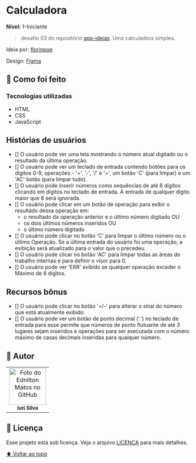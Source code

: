 # Calculadora

**Nível:** 1-Iniciante

<!--  ![Resultado final do projeto](post.png) -->

> desafio 03 do repositório [app-ideias](https://github.com/florinpop17/app-ideas). Uma calculadora simples. 

Ideia por: [florinpop](https://github.com/edniltonmatos/app-ideas/blob/master/Projects/1-Beginner/Calculator-App.md)

<!-- demo: [BorderRadius](https://ednilton-matos-border-radius.netlify.app/)-->

Design: [Figma](https://www.figma.com/file/n4sTzI4h6aEeWoU3TaAUWJ/Beginner-projecs?node-id=1%3A5&t=FfXYpTEmlkwLe6Eh-1)

## 💼 Como foi feito

### Tecnologias utilizadas

- HTML
- CSS 
- JavaScript

## Histórias de usuários

- [] O usuário pode ver uma tela mostrando o número atual digitado ou o
resultado da última operação.
- [] O usuário pode ver um teclado de entrada contendo botões para os dígitos 0-9,
operações - '+', '-', '/' e '=', um botão 'C' (para limpar) e um 'AC'
botão (para limpar tudo).
- [] O usuário pode inserir números como sequências de até 8 dígitos clicando em
dígitos no teclado de entrada. A entrada de qualquer dígito maior que 8 será ignorada.
- [] O usuário pode clicar em um botão de operação para exibir o resultado dessa
operação em:
    - o resultado da operação anterior e o último número digitado OU
    - os dois últimos números inseridos OU
    - o último número digitado
- [] O usuário pode clicar no botão 'C' para limpar o último número ou o último
Operação. Se a última entrada do usuário foi uma operação, a exibição será
atualizado para o valor que o precedeu.
- [] O usuário pode clicar no botão 'AC' para limpar todas as áreas de trabalho internas e
para definir o visor para 0.
- [] O usuário pode ver 'ERR' exibido se qualquer operação exceder o
Máximo de 8 dígitos.

## Recursos bônus

- [] O usuário pode clicar no botão '+/-' para alterar o sinal do número que está
atualmente exibido.
- [] O usuário pode ver um botão de ponto decimal ('.') no teclado de entrada para esse
permite que números de ponto flutuante de até 3 lugares sejam inseridos e operações para
ser executada com o número máximo de casas decimais inseridas para qualquer
número.

## 🦄 Autor

<table>
  <tr>
    <td align="center">
      <a href="https://github.com/edniltonmatos">
        <img src="https://avatars.githubusercontent.com/u/96772358?v=4" width="100px;" alt="Foto do Ednilton Matos no GitHub"/><br>
        <sub>
          <b>Iuri Silva</b>
        </sub>
      </a>
    </td>
  </tr>
</table>

## 📝 Licença

Esse projeto está sob licença. Veja o arquivo [LICENÇA](LICENSE.md) para mais detalhes.

[⬆ Voltar ao topo](#Calculadora)<br>